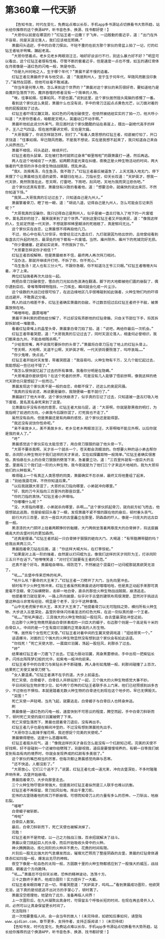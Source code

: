 # 第360章 一代天骄
        【告知书友，时代在变化，免费站点难以长存，手机app多书源站点切换看书大势所趋，站长给你推荐的这个换源APP，听书音色多、换源、找书都好使！】
       “大哥你以前是在哪混的？”红钻王者一边撒丫子飞奔，一边殷勤的套近乎，道：“出门在外不容易，同是天涯沦落人，我们应该相互照拂。”
       萧晨闷头追赶，手中的白骨刀探出，不轻不重的在前方那个家伙的骨盆上拍了一记，打的红钻王者呲牙咧嘴，蹦起老高。
       “大哥你悠着点。老乡见老乡两眼泪汪汪，咱好好谈谈行不行，别这么暴力好不好？”明显可以看出，这个红钻王者很有性格，尽管不断的套着近乎，但是速度一点也不慢，如玉的通红骨体在月夜像是一道红色的闪电一般，煞是夺目。
       “你是九州何地之人，生于哪个年代？”萧晨不紧不慢的追着。
       红钻王者见萧晨终于肯与他交谈，道：“我是荆州人，至于生于何年代，早随风而散没印象了。”虽然在回答，但他可丝毫不敢减速。
       “你当年是何等人物，怎么来到这个世界的？”萧晨对这个家伙的来历很好奇，要知道他乃是自魔井坠落而下的，魔井吞噬的修者没有一个简单的人物。
       “唉，往事如烟，往事如风，不提也罢。”说到这里，这个家伙居然摇头晃脑的感慨了一番。
       看到这个家伙这么臭屁，萧晨什么也没有说，手中的骨刀泛起点点黄色光芒，以刀面对着的他的屁股就拍了过去。
       红钻王者吓得又蹦又跳，如红色的闪电划破夜空，但依然被结结实实的了拍一刀，他大呼小叫道：“大哥你悠着点，咱都是文明人，英雄动口不动手啊。”
       萧晨听他如此说分外来气，刚见面时这个家伙酷酷的站在悬崖上，摆出一副绝代高手的样子，王八之气四溢，现在居然要讲文明，实在是欠扁。
       “大哥我服了，你说怎样就怎样，别打了。”有着人类思想的红钻王者，彻底被打怕了，开口求饶道：“往事如烟，早已随风而散。不是我不想说，实在是我想不起来了，我只知道自己来自人间界而已。”
       萧晨不相信，闷头追赶，继续开打。
       红钻王者抱头鼠窜，实在被打急时就转过身来“噼里啪啦”的跟萧晨打一通，然后再逃。
       两人在这个地域绕了一大圈，如两颗流星光束在纠缠，夜晚正是火种生物活动的时间，两大强者的气息惊的许多白骨生物战战兢兢，慌乱奔逃。
       “我X，尧舜禹汤，鸟生鱼汤，我不跑了。”红钻王者最后被逼急了，上天无路入地无门，停下来摆了个让萧晨相当无语的姿势，单腿归在地上，刀指长空，仰天长叹道：“天妒英才，想我一代天骄，竟然殒落在此，苍天啊，打雷吧，下雨吧，刮风吧，天地为我而哭泣悲伤吧。”
       这个家伙还真有意思，萧晨饶有兴致的看着他，道：“想要活命，就痛快的说出来历，不然你知道下场。”
       “我哭……大哥我真的忘记过去了，只知道自己是九州人。”
       萧晨擎着骨刀，瞪了他一眼，道：“胡说八道，记得自己是九州人，怎么可能会忘记来历呢？”
       “大哥我真的没骗你，我只记得自己是荆州人，似乎是被一盏古灯吸入了地下的一片废墟中，莫名其妙的挂了，醒来就来到了这个世界。”说到这里红钻王者又开始臭屁，道：“像我这样的人，生前定然是一代天骄，不想就那样稀里糊涂的死翘翘了，真是郁闷无比。”
       这个家伙实在自恋，让萧晨恨不得再拍他几刀。
       不过，他心中也有几分惊讶，他曾经见过九盏古灯，九灯就是因为他出世的，且他曾经看到每盏古灯升起的地方，最深处的地下都有一片废墟。当然，雍州除外，雍州下的死城完好无损。
       “你少要搪塞，赶紧如实说来，不然我拆了你。”
       “大哥要怎样说你才相信？”
       红钻王者百般解释，但是萧晨根本不信，最终两人再次持刀相对。
       “没办法，那就开继续开打吧，不拆了你，你不死心。”
       “鸟生鱼汤！泥人也有三分火气，不跟你急眼，你不知道马王爷三只眼。”红钻王者嗷嗷大叫着，冲了上来。
       两位红钻强者再次大战在一起。
       两把白骨刀划破夜空，雪白的刀光如白色浪涛在翻涌，脚下的大地都被他们震的崩裂了，偶尔遇到巨石、骨堆等障碍物阻挡，一刀挥去，瞬间就会化成一片尘沙。
       这个级数的大战已经很可怕了，在这边缘地区几乎很难碰到如此强者，火种生物们均的吓得远远避开，不敢靠近分毫。
       两人的战力相差不多，红钻王者确实萧晨的劲敌，不过数百招过后红钻王者终于不敌，被萧晨放倒在地。
       “唏哩哗啦，霹雳喀嚓”
       萧晨干净利索的把他给分解了，不过却没有弄断他的红钻骨骼，只自关节部位下手，将其拆卸拆卸成一堆散骨。
       看着红钻骨堆上的晶莹头骨，萧晨拿白骨刀拍了拍，道：“说吧，再给你最后一次机会。”
       红钻王者带着哭腔，道：“大哥我真的忘记过去了，同时天涯沦落人，相逢何必曾相识，我们都来自九州，不能自相残杀啊。”
       “少给我贫嘴，再不说我可要拆你的头骨了。”萧晨将白骨刀压在了地上的红钻头骨上。
       “苍天啊，大地啊，天道不公啊，天妒英才啊，一代天骄将要殒落了，呜呼哀哉……”
       “你少鬼嚎，快点说。”
       红钻王者开始对天发誓，带着哭腔道：“我容易吗，火种生物有千万，又几个能忆起过去，我能想起一些已经不错了。”
       “我怎么很快就忆起了过去的所有事情，我看你分明是在隐瞒。”
       “大哥难道你是妖怪吗？在这个死者的世界，可是没有几人能够了悟前世啊，像我这样的绝代天骄也只是想起了一些而已。”
       萧晨发现这个家伙真不是一般的自恋，命都不保了，还这么的臭屁风骚。
       “我真的没有说谎，再说要是骗你，我随便编一套不就行了。”
       萧晨敲打了他大半夜，这个家伙快崩溃了，似乎真的忘记了过去，只知道被一盏古灯吸入地下废墟，莫名其名身死来到了这里。
       见萧晨似乎没有杀他的意思，红钻王者大拍马屁，道：“大哥啊，你就是那黑夜的明灯，为我指明了前进的方向，小弟我今后跟你混了，打死我也不走了。”
       虽然没有血肉，但是萧晨还是有肉麻的感觉，这个家伙还是能得瑟。
       “我还没有说饶你性命呢。”
       “亲不亲故乡人，美不美故乡水，老乡见老乡两眼泪汪汪，大哥啊咱不能见外啊，以后你就是我的亲人了。”
       “咚”
       萧晨感觉这个家伙实在太能忽悠了，用白骨刀狠狠的敲了他头骨一下。
       “大哥不要杀我啊，天才杀一个就杀一个，苍天都会流眼泪的。你想要火种的话小弟去帮你取，杀同阶火种生物对于我们这样的天才来说，实在如探囊取物一般简单。”红钻王者确实很害怕，真怕悬在头上的白骨刀狠狠的劈落下来，急着要立功，道：“三百里外就有一座巨大的古堡，里面有三个我们这一阶的火种生物，我今夜就是为了他们三个才来这片地域的，我为大哥将他们的火种取来。”
       难得碰上一个有真正人类思想的同类，萧晨确实不忍杀掉，最终又将他重组了起来，道：“别给我耍花样，不然你知道后果。”
       “以后我就跟大哥混了，大哥的长刀指向哪里，小弟就冲向哪里。”
       “好，我的刀今天指向三百里外的那座巨堡。”
       “你的刀指的真快。”红钻王者小声嘀咕。
       “你嘟囔什么呢？”
       “没，大哥指向哪里，小弟就杀向哪里，杀啊……”这个家伙抓起骨刀，就向前方如飞而去，他很想就此逃跑，但是偷偷回头看了一眼，发现萧晨不紧不慢的跟在他的身后，顿时垂头丧气。
       前行大约三百里，前方一座巨大的古堡矗立在那里，阴森森的吓人，像是一只庞大的远古巨兽一般。
       黑漆漆的大门铜环上挂着两颗狰狞的骷髅，大门两侧坐落着两尊庞大的白骨狮子，将这座巍峨高大的古堡衬托的更加森然。
       “还真是摆谱。”红钻王者抓起一只白骨狮子狠狠的砸向大门，大喝道：“有带胳膊带腿的吗？给我出来两三只。”
       萧晨抱着骨刀站在后面，道：“你这样大喊大叫，在打草惊蛇。”
       “如果是对上高一阶的强者，自然是以打闷棍为主。像我们这样的天才同阶为王，打杀同阶三五只不在话下。”他嘿嘿笑道：“对付它们就要有王者的风范。”
       还真不是个好鸟，萧晨暗自嘀咕，得防范下，不然被这个混蛋打一记闷棍那就真欲哭无泪了。
       “吼……”古堡中传来恐怖的吼声。
       “吼什么吼？要命的大王来了。”红钻王者一刀劈开了大门，当先向里冲去。
       顿时有不少火种生物冲来，红钻王者虽然和萧晨说话时嘻嘻哈哈，但是真正动起手来那可真是毫不含糊，骨刀纵横劈斩，击碎一地白骨，直杀的那些火种生物战战兢兢，崩溃逃走。
       他提着骨刀就往里冲，一路上所向披靡，似乎对于古堡的建筑布局很清楚，显然对于挑战古堡这种战斗非常有经验，明显是个老手，没少干这种事情。
       “山中无老虎猴子称大王，本天才大王来了。”他提着骨刀以无可阻挡之势，横扫所有火种生物，大步进入古堡深处，晶莹的骨体闪烁着圣洁的红色光辉，在这一刻似真的是一个王者。
       “吼……”怒吼声接近，三具强大的火种生物刮起一股狂风，自古堡最深处冲至近前。
       左边那个火种生物竟然是由白骨拼凑成的一只巨大的蝎子，右边那个则是一个高足有十米的白骨巨人，中间的是一个生有腐烂羽翼的正常身高的人形生物。
       “嘿，居然有个女性死亡天使。”红钻王者对着中间的生翼天使调戏道：“妞给哥笑一个。”
       话语爆冷，对面的三个强大的火种生物显然没有想到这个家伙会有如此话语。
       “你找死！”死亡天使大怒，一展腐烂羽翼，荡起一股狂风，刹那杀了过去。
       “砰”
       结果被红钻王者一刀震飞了出去。它猛力扇动羽翼，周身黑雾缭绕，手中出现一把紫钻长矛，闪烁出阵阵梦幻般的光华，如紫电一般冲向前来。
       红钻王者手中的白骨刀与紫钻长矛不断碰撞，两人身形如鬼魅一般，刹那间碰撞了上百次，结果死亡天使又被骨刀劈飞。
       “女人要温柔。”红钻王者满不在乎的道，大步上前逼去。
       死亡天使、白骨蝎子、白骨巨人并排站到了一起，三个强大的火种生物感觉大事不妙。
       平日间彩钻生物非常少见，如今两个恐怖的红钻王者联手杀上门来，他们已经预感到凶多吉少，不过倒也不惧怕，本就是踏着无数火种生物的白骨进化到现在这个地步的，早已无惧毁灭。
       “突围！”
       死亡天使一声轻喝，当先飞起，就要逃走。白骨蝎子与白骨巨人也转身奔逃。
       刷
       萧晨像是一道红色的闪电一般，速度快到不可思议的程度，腾空而起，手中白骨刀斜斩而下，顿时死亡天使的腐烂羽翼被劈了下来。
       死亡天使坠落而下，萧晨也提着骨刀退后，没有再出手。
       红钻王者几乎也是在瞬间冲至的，不过没有想到萧晨抢先出手。
       “大哥你怎么能辣手摧花啊，我还想捉个完美的天使呢。”
       萧晨懒得理他，这是什么恶趣味啊。
       红钻王者摇头叹气，道：“像我这样的天才身后怎么能没有一个红颜知己呢。完美的天使不好找啊，好不容碰到一个还被你给劈残了。别鄙视我，道侣是要慢慢培养的，有朝一日等我们蜕变到有血有肉的境界时，你就会发现养成的红颜有多美丽了。”
       这个家伙的嘴巴相当的厉害，但每次都让萧晨感觉肉麻与恶寒。
       “还不快追，人都没影了。”
       “大哥放心，它们三个逃不了。”说罢，红钻王者化成一道光束，冲向古堡深处，不多时隆隆声响传来，古堡开始崩塌。
       萧晨抱着骨刀，大步向那里走去。
       三个火种生物尽管非常强大，但是面对红钻王者纵然是三人联手也难以抗衡。
       红钻王者不再保留，骨刀如风似电，挥出千重刀影。
       宏伟的古堡随着他的挥刀不断崩塌，可想而知骨刀上的力量有多么的恐怖，一刀斩出，地崩石裂。
       “喀嚓”
       白骨蝎子被斩断。
       “哗啦”
       白骨巨人散架。
       最后，白骨刀斜斩而下，死亡天使也被解决掉了。
       完胜！
       红钻王者并不是吹嘘，以一己之力独战三强，百余招就解决了战斗。
       萧晨以骨刀挑起巨人的头骨，而后开始吸收头骨中的火种。
       神火腾腾跳动，炼化同阶的火种并不费力，花费的时间有限。
       片刻后一股无比强大的气息爆发而出，璀璨光芒照亮了整座阴森的古堡，萧晨的红钻骨体通体赤红如玛瑙一般，爆发出无尽的神辉。
       夜空下像是一轮血色的太阳一般，方圆数十里的火种生物都感应到了一股强大的威压，战战兢兢，朝着这个方向跪拜。
       “吼……”萧晨忍不住仰天长啸，恐怖的精神波动，浩荡十方。
       三十之数终于凑齐，他成功晋阶！实力提升了一大截。
       红钻王者亲眼目睹了这一切，带着哭腔道：“天妒英才，呜呜……”看到萧晨成功晋阶，他欲哭无泪，这下真的是彻底逃不出对方的手掌心了，顿时蔫了。
       萧晨没空搭理他，他望向了远方，准备再临人间界！
       上一次晋阶后，在九州凝聚出真身时，可保留五个呼吸长短的时间，在现在再去骨井入人间，必然可以让真身保留更长时间了。
       无法阻挡！
       这一次他要重临人间，会一会当年的故人！(未完待续，如欲知后事如何，请登陆www.qidian.com，章节更多，支持作者，支持正版阅读！)（未完待续）
       【告知书友，时代在变化，免费站点难以长存，手机app多书源站点切换看书大势所趋，站长给你推荐的这个换源APP，听书音色多、换源、找书都好使！】
